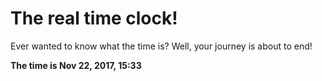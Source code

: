 # The real time clock!

Ever wanted to know what the time is? Well, your journey is about to end!

**The time is Nov 22, 2017, 15:33**